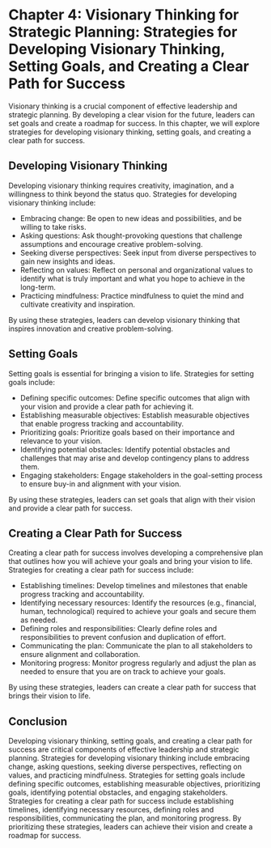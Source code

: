 Chapter 4: Visionary Thinking for Strategic Planning: Strategies for Developing Visionary Thinking, Setting Goals, and Creating a Clear Path for Success
========================================================================================================================================================

Visionary thinking is a crucial component of effective leadership and strategic planning. By developing a clear vision for the future, leaders can set goals and create a roadmap for success. In this chapter, we will explore strategies for developing visionary thinking, setting goals, and creating a clear path for success.

Developing Visionary Thinking
-----------------------------

Developing visionary thinking requires creativity, imagination, and a willingness to think beyond the status quo. Strategies for developing visionary thinking include:

* Embracing change: Be open to new ideas and possibilities, and be willing to take risks.
* Asking questions: Ask thought-provoking questions that challenge assumptions and encourage creative problem-solving.
* Seeking diverse perspectives: Seek input from diverse perspectives to gain new insights and ideas.
* Reflecting on values: Reflect on personal and organizational values to identify what is truly important and what you hope to achieve in the long-term.
* Practicing mindfulness: Practice mindfulness to quiet the mind and cultivate creativity and inspiration.

By using these strategies, leaders can develop visionary thinking that inspires innovation and creative problem-solving.

Setting Goals
-------------

Setting goals is essential for bringing a vision to life. Strategies for setting goals include:

* Defining specific outcomes: Define specific outcomes that align with your vision and provide a clear path for achieving it.
* Establishing measurable objectives: Establish measurable objectives that enable progress tracking and accountability.
* Prioritizing goals: Prioritize goals based on their importance and relevance to your vision.
* Identifying potential obstacles: Identify potential obstacles and challenges that may arise and develop contingency plans to address them.
* Engaging stakeholders: Engage stakeholders in the goal-setting process to ensure buy-in and alignment with your vision.

By using these strategies, leaders can set goals that align with their vision and provide a clear path for success.

Creating a Clear Path for Success
---------------------------------

Creating a clear path for success involves developing a comprehensive plan that outlines how you will achieve your goals and bring your vision to life. Strategies for creating a clear path for success include:

* Establishing timelines: Develop timelines and milestones that enable progress tracking and accountability.
* Identifying necessary resources: Identify the resources (e.g., financial, human, technological) required to achieve your goals and secure them as needed.
* Defining roles and responsibilities: Clearly define roles and responsibilities to prevent confusion and duplication of effort.
* Communicating the plan: Communicate the plan to all stakeholders to ensure alignment and collaboration.
* Monitoring progress: Monitor progress regularly and adjust the plan as needed to ensure that you are on track to achieve your goals.

By using these strategies, leaders can create a clear path for success that brings their vision to life.

Conclusion
----------

Developing visionary thinking, setting goals, and creating a clear path for success are critical components of effective leadership and strategic planning. Strategies for developing visionary thinking include embracing change, asking questions, seeking diverse perspectives, reflecting on values, and practicing mindfulness. Strategies for setting goals include defining specific outcomes, establishing measurable objectives, prioritizing goals, identifying potential obstacles, and engaging stakeholders. Strategies for creating a clear path for success include establishing timelines, identifying necessary resources, defining roles and responsibilities, communicating the plan, and monitoring progress. By prioritizing these strategies, leaders can achieve their vision and create a roadmap for success.
